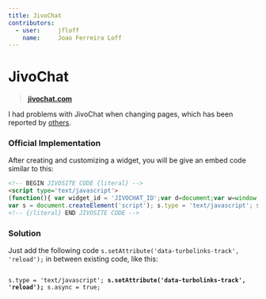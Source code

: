 ```yaml
---
title: JivoChat
contributors:
  - user:     jfloff
    name:     Joao Ferreira Loff
---
```


# JivoChat

> **[jivochat.com](http://jivochat.com/)**

I had problems with JivoChat when changing pages, which has been reported by [others](https://stackoverflow.com/questions/39273134/turbolinks-and-3d-party-plugins-issue).

### Official Implementation
After creating and customizing a widget, you will be give an embed code similar to this:

```html
<!-- BEGIN JIVOSITE CODE {literal} -->
<script type='text/javascript'>
(function(){ var widget_id = 'JIVOCHAT_ID';var d=document;var w=window;function l(){
var s = document.createElement('script'); s.type = 'text/javascript'; s.async = true; s.src = '//code.jivosite.com/script/widget/'+widget_id; var ss = document.getElementsByTagName('script')[0]; ss.parentNode.insertBefore(s, ss);}if(d.readyState=='complete'){l();}else{if(w.attachEvent){w.attachEvent('onload',l);}else{w.addEventListener('load',l,false);}}})();</script>
<!-- {/literal} END JIVOSITE CODE -->
```

### Solution
Just add the following code `s.setAttribute('data-turbolinks-track', 'reload');` in between existing code, like this:
<pre><code>
s.type = 'text/javascript'; <b>s.setAttribute('data-turbolinks-track', 'reload');</b> s.async = true;
</code></pre>
